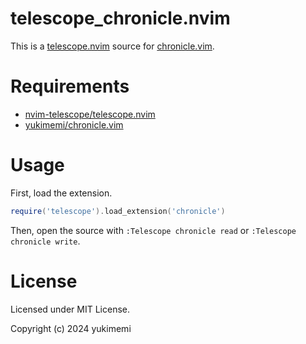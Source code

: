 # telescope_chronicle.nvim

This is a [telescope.nvim](https://github.com/nvim-telescope/telescope.nvim) source for [chronicle.vim](https://github.com/yukimemi/chronicle.vim).

# Requirements

- [nvim-telescope/telescope.nvim](https://github.com/nvim-telescope/telescope.nvim)
- [yukimemi/chronicle.vim](https://github.com/yukimemi/chronicle.vim)
  
# Usage

First, load the extension.

```lua
require('telescope').load_extension('chronicle')
```

Then, open the source with `:Telescope chronicle read` or `:Telescope chronicle write`.

# License

Licensed under MIT License.

Copyright (c) 2024 yukimemi

